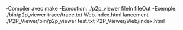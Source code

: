 -Compiler avec make
-Execution: ./p2p_viewer fileIn fileOut
-Exemple:
	./bin/p2p_viewer trace/trace.txt Web.index.html
lancement
./P2P_Viewer/bin/p2p_viewer test.txt P2P_Viewer/Web/index.html 